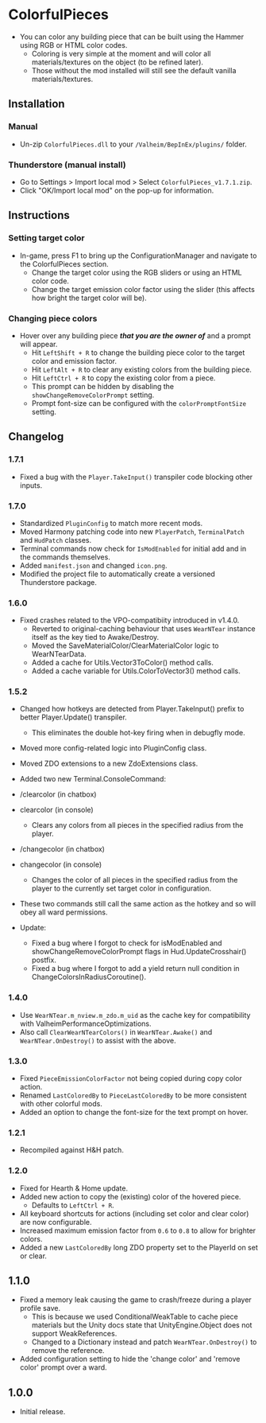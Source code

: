 # ColorfulPieces

  * You can color any building piece that can be built using the Hammer using RGB or HTML color codes.
    * Coloring is very simple at the moment and will color all materials/textures on the object (to be refined later).
    * Those without the mod installed will still see the default vanilla materials/textures.

## Installation

### Manual

  * Un-zip `ColorfulPieces.dll` to your `/Valheim/BepInEx/plugins/` folder.

### Thunderstore (manual install)

  * Go to Settings > Import local mod > Select `ColorfulPieces_v1.7.1.zip`.
  * Click "OK/Import local mod" on the pop-up for information.

## Instructions

### Setting target color

  * In-game, press F1 to bring up the ConfigurationManager and navigate to the ColorfulPieces section.
    * Change the target color using the RGB sliders or using an HTML color code.
    * Change the target emission color factor using the slider (this affects how bright the target color will be).

### Changing piece colors

  * Hover over any building piece ***that you are the owner of*** and a prompt will appear.
    * Hit `LeftShift + R` to change the building piece color to the target color and emission factor.
    * Hit `LeftAlt + R` to clear any existing colors from the building piece.
    * Hit `LeftCtrl + R` to copy the existing color from a piece.
    * This prompt can be hidden by disabling the `showChangeRemoveColorPrompt` setting.
    * Prompt font-size can be configured with the `colorPromptFontSize` setting.

## Changelog

### 1.7.1

  * Fixed a bug with the `Player.TakeInput()` transpiler code blocking other inputs.

### 1.7.0

  * Standardized `PluginConfig` to match more recent mods.
  * Moved Harmony patching code into new `PlayerPatch`, `TerminalPatch` and `HudPatch` classes.
  * Terminal commands now check for `IsModEnabled` for initial add and in the commands themselves.
  * Added `manifest.json` and changed `icon.png`.
  * Modified the project file to automatically create a versioned Thunderstore package.

### 1.6.0

  * Fixed crashes related to the VPO-compatibiity introduced in v1.4.0.
    * Reverted to original-caching behaviour that uses `WearNTear` instance itself as the key tied to Awake/Destroy.
    * Moved the SaveMaterialColor/ClearMaterialColor logic to WearNTearData.
    * Added a cache for Utils.Vector3ToColor() method calls.
    * Added a cache variable for Utils.ColorToVector3() method calls.

### 1.5.2
  * Changed how hotkeys are detected from Player.TakeInput() prefix to better Player.Update() transpiler.
    * This eliminates the double hot-key firing when in debugfly mode.
  * Moved more config-related logic into PluginConfig class.
  * Moved ZDO extensions to a new ZdoExtensions class.
  * Added two new Terminal.ConsoleCommand:

  * /clearcolor <radius> (in chatbox)
  * clearcolor <radius> (in console)
    * Clears any colors from all pieces in the specified radius from the player.

  * /changecolor <radius> (in chatbox)
  * changecolor <radius> (in console)
    * Changes the color of all pieces in the specified radius from the player to the currently set target color in configuration.

  * These two commands still call the same action as the hotkey and so will obey all ward permissions.

  * Update:
    * Fixed a bug where I forgot to check for isModEnabled and showChangeRemoveColorPrompt flags in Hud.UpdateCrosshair() postfix.
    * Fixed a bug where I forgot to add a yield return null condition in ChangeColorsInRadiusCoroutine().

### 1.4.0

  * Use `WearNTear.m_nview.m_zdo.m_uid` as the cache key for compatibility with ValheimPerformanceOptimizations.
  * Also call `ClearWearNTearColors()` in `WearNTear.Awake()` and `WearNTear.OnDestroy()` to assist with the above.

### 1.3.0

  * Fixed `PieceEmissionColorFactor` not being copied during copy color action.
  * Renamed `LastColoredBy` to `PieceLastColoredBy` to be more consistent with other colorful mods.
  * Added an option to change the font-size for the text prompt on hover.

### 1.2.1

  * Recompiled against H&H patch.

### 1.2.0

  * Fixed for Hearth & Home update.
  * Added new action to copy the (existing) color of the hovered piece.
    * Defaults to `LeftCtrl + R`.
  * All keyboard shortcuts for actions (including set color and clear color) are now configurable.
  * Increased maximum emission factor from `0.6` to `0.8` to allow for brighter colors.
  * Added a new `LastColoredBy` long ZDO property set to the PlayerId on set or clear.

## 1.1.0

  * Fixed a memory leak causing the game to crash/freeze during a player profile save.
    * This is because we used ConditionalWeakTable to cache piece materials but the Unity docs state that
      UnityEngine.Object does not support WeakReferences.
    * Changed to a Dictionary instead and patch `WearNTear.OnDestroy()` to remove the reference.
  * Added configuration setting to hide the 'change color' and 'remove color' prompt over a ward.

## 1.0.0

  * Initial release.
